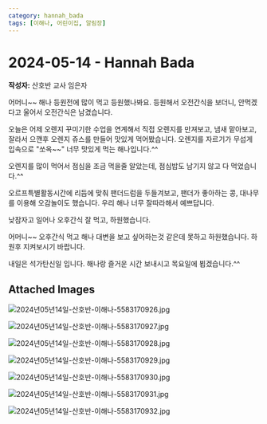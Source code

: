 ```yaml
---
category: hannah_bada
tags: [이해나, 어린이집, 알림장]
---
```


# 2024-05-14 - Hannah Bada

**작성자:** 산호반 교사 임은자  

어머니~~  해나 등원전에 많이 먹고 등원했나봐요.   등원해서 오전간식을 보더니, 안먹겠다고 울어서 오전간식은 남겼습니다.

오늘은 어제 오렌지 꾸미기한 수업을 연계해서 직접 오렌지를 만져보고, 냄새 맡아보고, 잘라서 으깬후 오렌지 쥬스를 만들어 맛있게 먹어봤습니다.  오렌지를 자르기가 무섭게 입속으로 "쏘옥~~" 너무 맛있게 먹는 해나입니다.^^

오렌지를 많이 먹어서 점심을 조금 먹을줄 알았는데, 점심밥도 남기지 않고 다 먹었습니다.^^

오르프특별활동시간에 리듬에 맞춰 팬더드럼을 두들겨보고, 팬더가 좋아하는 콩, 대나무를 이용해 오감놀이도 했습니다. 우리 해나 너무 잘따라해서 예쁘답니다.

낮잠자고 일어나 오후간식 잘 먹고, 하원했습니다.

어머니~~ 오후간식 먹고 해나 대변을 보고 싶어하는것 같은데 못하고 하원했습니다. 하원후 지켜보시기 바랍니다.

내일은 석가탄신일 입니다. 해나랑 즐거운 시간 보내시고 목요일에 뵙겠습니다.^^

## Attached Images
![2024년05년14일-산호반-이해나-5583170926.jpg](d:\Users\hannah\Downloads\kids\photo\2024년05년14일-산호반-이해나-5583170926.jpg)

![2024년05년14일-산호반-이해나-5583170927.jpg](d:\Users\hannah\Downloads\kids\photo\2024년05년14일-산호반-이해나-5583170927.jpg)

![2024년05년14일-산호반-이해나-5583170928.jpg](d:\Users\hannah\Downloads\kids\photo\2024년05년14일-산호반-이해나-5583170928.jpg)

![2024년05년14일-산호반-이해나-5583170929.jpg](d:\Users\hannah\Downloads\kids\photo\2024년05년14일-산호반-이해나-5583170929.jpg)

![2024년05년14일-산호반-이해나-5583170930.jpg](d:\Users\hannah\Downloads\kids\photo\2024년05년14일-산호반-이해나-5583170930.jpg)

![2024년05년14일-산호반-이해나-5583170931.jpg](d:\Users\hannah\Downloads\kids\photo\2024년05년14일-산호반-이해나-5583170931.jpg)

![2024년05년14일-산호반-이해나-5583170932.jpg](d:\Users\hannah\Downloads\kids\photo\2024년05년14일-산호반-이해나-5583170932.jpg)

